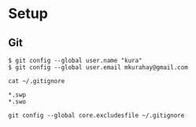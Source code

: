 # Setup

## Git

```
$ git config --global user.name "kura"
$ git config --global user.email mkurahay@gmail.com
```

```
cat ~/.gitignore

*.swp
*.swo
```

```
git config --global core.excludesfile ~/.gitignore
```
